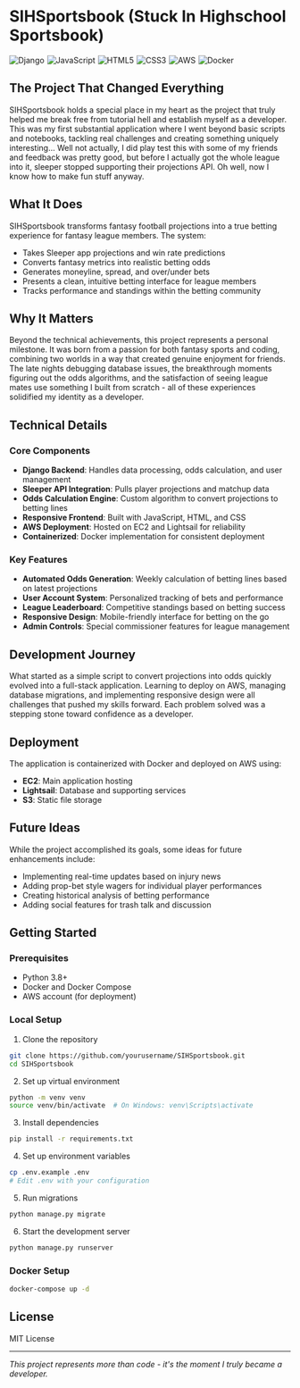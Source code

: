 # SIHSportsbook (Stuck In Highschool Sportsbook)

<div style="display: flex; flex-wrap: wrap; gap: 5px;">
  <img src="https://img.shields.io/badge/django-%23092E20.svg?style=for-the-badge&logo=django&logoColor=white" alt="Django"/>
  <img src="https://img.shields.io/badge/javascript-%23F7DF1E.svg?style=for-the-badge&logo=javascript&logoColor=black" alt="JavaScript"/>
  <img src="https://img.shields.io/badge/html5-%23E34F26.svg?style=for-the-badge&logo=html5&logoColor=white" alt="HTML5"/>
  <img src="https://img.shields.io/badge/css3-%231572B6.svg?style=for-the-badge&logo=css3&logoColor=white" alt="CSS3"/>
  <img src="https://img.shields.io/badge/AWS-%23FF9900.svg?style=for-the-badge&logo=amazon-aws&logoColor=white" alt="AWS"/>
  <img src="https://img.shields.io/badge/docker-%230db7ed.svg?style=for-the-badge&logo=docker&logoColor=white" alt="Docker"/>
</div>

## The Project That Changed Everything

SIHSportsbook holds a special place in my heart as the project that truly helped me break free from tutorial hell and establish myself as a developer. This was my first substantial application where I went beyond basic scripts and notebooks, tackling real challenges and creating something uniquely interesting... Well not actually, I did play test this with some of my friends and feedback was pretty good, but before I actually got the whole league into it, sleeper stopped supporting their projections API. Oh well, now I know how to make fun stuff anyway.

## What It Does

SIHSportsbook transforms fantasy football projections into a true betting experience for fantasy league members. The system:

- Takes Sleeper app projections and win rate predictions
- Converts fantasy metrics into realistic betting odds
- Generates moneyline, spread, and over/under bets
- Presents a clean, intuitive betting interface for league members
- Tracks performance and standings within the betting community

## Why It Matters

Beyond the technical achievements, this project represents a personal milestone. It was born from a passion for both fantasy sports and coding, combining two worlds in a way that created genuine enjoyment for friends. The late nights debugging database issues, the breakthrough moments figuring out the odds algorithms, and the satisfaction of seeing league mates use something I built from scratch - all of these experiences solidified my identity as a developer.

## Technical Details

### Core Components
- **Django Backend**: Handles data processing, odds calculation, and user management
- **Sleeper API Integration**: Pulls player projections and matchup data
- **Odds Calculation Engine**: Custom algorithm to convert projections to betting lines
- **Responsive Frontend**: Built with JavaScript, HTML, and CSS
- **AWS Deployment**: Hosted on EC2 and Lightsail for reliability
- **Containerized**: Docker implementation for consistent deployment

### Key Features
- **Automated Odds Generation**: Weekly calculation of betting lines based on latest projections
- **User Account System**: Personalized tracking of bets and performance
- **League Leaderboard**: Competitive standings based on betting success
- **Responsive Design**: Mobile-friendly interface for betting on the go
- **Admin Controls**: Special commissioner features for league management

## Development Journey

What started as a simple script to convert projections into odds quickly evolved into a full-stack application. Learning to deploy on AWS, managing database migrations, and implementing responsive design were all challenges that pushed my skills forward. Each problem solved was a stepping stone toward confidence as a developer.

## Deployment

The application is containerized with Docker and deployed on AWS using:
- **EC2**: Main application hosting
- **Lightsail**: Database and supporting services
- **S3**: Static file storage

## Future Ideas

While the project accomplished its goals, some ideas for future enhancements include:
- Implementing real-time updates based on injury news
- Adding prop-bet style wagers for individual player performances
- Creating historical analysis of betting performance
- Adding social features for trash talk and discussion

## Getting Started

### Prerequisites
- Python 3.8+
- Docker and Docker Compose
- AWS account (for deployment)

### Local Setup
1. Clone the repository
```bash
git clone https://github.com/yourusername/SIHSportsbook.git
cd SIHSportsbook
```

2. Set up virtual environment
```bash
python -m venv venv
source venv/bin/activate  # On Windows: venv\Scripts\activate
```

3. Install dependencies
```bash
pip install -r requirements.txt
```

4. Set up environment variables
```bash
cp .env.example .env
# Edit .env with your configuration
```

5. Run migrations
```bash
python manage.py migrate
```

6. Start the development server
```bash
python manage.py runserver
```

### Docker Setup
```bash
docker-compose up -d
```

## License
MIT License

---

*This project represents more than code - it's the moment I truly became a developer.*
